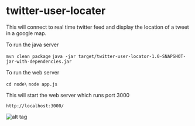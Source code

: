# twitter-user-locater

This will connect to real time twitter feed and display the location of a tweet in a google map.

To run the java server

`mvn clean package`
`java -jar target/twitter-user-locator-1.0-SNAPSHOT-jar-with-dependencies.jar`

To run the web server

`cd node\`
`node app.js`

This will start the web server which runs port 3000

`http://localhost:3000/`

![alt tag](http://url/to/img.png)
